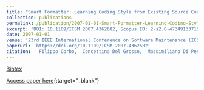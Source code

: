 ```yaml
---
title: "Smart Formatter: Learning Coding Style from Existing Source Code"
collection: publications
permalink: /publication/2007-01-01-Smart-Formatter-Learning-Coding-Style-from-Existing-Source-Code
excerpt: 'DOI: 10.1109/ICSM.2007.4362682, Scopus ID: 2-s2.0-47349133715, Cited by: 8'
date: 2007-01-01
venue: '23rd IEEE International Conference on Software Maintenance (ICSM 2007), October 2-5, 2007, Paris, France'
paperurl: 'https://doi.org/10.1109/ICSM.2007.4362682'
citation: ' Filippo Corbo,  Concettina Del Grosso,  Massimiliano Di Penta, &quot;Smart Formatter: Learning Coding Style from Existing Source Code.&quot; 23rd IEEE International Conference on Software Maintenance (ICSM 2007), October 2-5, 2007, Paris, France, 2007.'
---
```

[Bibtex](https://dblp.org/rec/bib/conf/icsm/CorboGP07)

[Access paper here](https://doi.org/10.1109/ICSM.2007.4362682){:target="_blank"}
